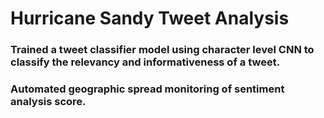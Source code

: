 # Hurricane Sandy Tweet Analysis
### Trained a tweet classifier model using character level CNN to classify the relevancy and informativeness of a tweet.
### Automated geographic spread monitoring of sentiment analysis score.
